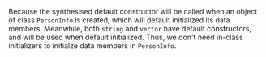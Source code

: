 Because the synthesised default constructor will be called when an object of class `PersonInfo` is created, which will default initialized its data members. Meanwhile, both `string` and `vector` have default constructors, and will be used when default initialized. Thus, we don't need in-class initializers to initialze data members in `PersonInfo`.
